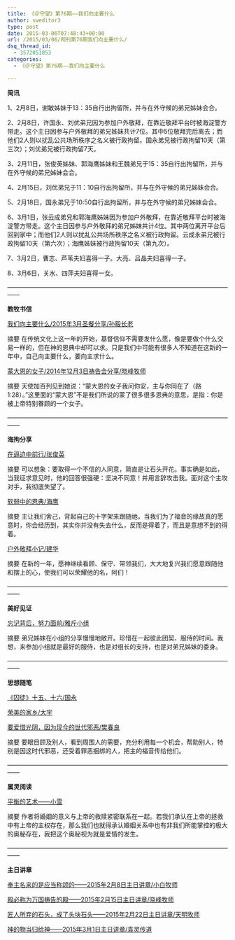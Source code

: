 ```yaml
---
title: 《＠守望》第76期——我们向主要什么
author: sweditor3
type: post
date: 2015-03-06T07:48:43+00:00
url: /2015/03/06/网刊第76期我们向主要什么/
dsq_thread_id:
  - 3572051853
categories:
  - 《＠守望》第76期——我们向主要什么

---
```

**简讯**

1、2月8日，谢敏姊妹于13：35自行出拘留所，并与在外守候的弟兄姊妹会合。

2、2月8日，许国永、刘优弟兄因为参加户外敬拜，在靠近敬拜平台时被海淀警方带走。这个主日因参与户外敬拜的弟兄姊妹共计7位。其中5位敬拜完后离去；而他们2人则以扰乱公共场所秩序之名义被行政拘留。国永弟兄被行政拘留10天（第三次）；刘优弟兄被行政拘留7天。

3、2月11日，张俊英姊妹、郭海鹰姊妹和王魏弟兄于15：35自行出拘留所，并与在外守候的弟兄姊妹会合。

4、2月15日，刘优弟兄于11：10自行出拘留所，并与在外守候的弟兄姊妹会合。

5、2月18日，国永弟兄于10:50自行出拘留所，并与在外守候的弟兄姊妹会合。

6、3月1日，张云成弟兄和郭海鹰姊妹因为参加户外敬拜，在靠近敬拜平台时被海淀警方带走。这个主日因参与户外敬拜的弟兄姊妹共计4位。其中两位离开平台后回到家中；而他们2人则以扰乱公共场所秩序之名义被行政拘留。云成永弟兄被行政拘留10天（第六次）；海鹰姊妹被行政拘留10天（第九次）。

7、3月2日，曹志、芦苇夫妇喜得一子。大亮、吕晶夫妇喜得一子。

8、3月6日，关水、四萍夫妇喜得一女。

——————————————————————————————————————

**教牧书信**

[我们向主要什么/2015年3月圣餐分享/孙毅长老][1]
  
摘要 在传统文化上这一年的开始，基督信仰不需要发什么愿，像是要做个什么交易一样的，但在神的恩典中却可以求。只是我们中可能有很多人不知道在这新的一年中，自己向主要什么，要向主求什么。

[蒙大恩的女子/2014年12月3日祷告会分享/晓峰牧师][2]
  
摘要 天使加百列见到她说：“蒙大恩的女子我问你安，主与你同在了（路1:28）。”这里面的“蒙大恩”不是我们所说的蒙了很多很多恩典的意思，是指：你是被上帝特别眷顾的一个女子。

——————————————————————————————————————

**海拘分享**

[在逼迫中前行/张俊英][3]
  
摘要 可以想象：要取得一个不信的人同意，简直是让石头开花。事实确是如此，当我征求意见时，他的回答很强硬：坚决不同意！并用言辞攻击我。面对这个主攻对手，我彻底失望了。

[软弱中的恩典/海鹰][4]
  
摘要 主让我们舍己，背起自己的十字架来跟随祂，当我们为了福音的缘故真的愿意时，你会经历到，其实你并没有失去什么，反而是得着了，而且是意想不到的得着。

[户外敬拜小记/建华][5]
  
摘要 在新的一年，愿神继续看顾、保守、带领我们，大大地复兴我们愿意跟随他和摆上的心，使我们可以荣耀他的名，阿们！

——————————————————————————————————————

**美好见证**

[忘记背后，努力面前/雅斤小组][6]
  
摘要 弟兄姊妹在小组的分享慢慢地敞开。珍惜在一起彼此团契、服侍的时间。我想，来参加小组就是最好的服侍，也是对组长的支持，也是对弟兄姊妹的委身。

——————————————————————————————————————

**思想随笔**

[《囚徒》十五、十六/国永][7]

[荣美的家乡/大宇][8]

[要爱惜光阴，因为现今的世代邪恶/樊春良][9]
  
摘要 要眼目顾及别人，看到周围人的需要，充分利用每一个机会，帮助别人，特别是因这时代邪恶，还受着罪恶捆绑的人，把主的福音传给他们。

——————————————————————————————————————

**属灵阅读**

[平衡的艺术——小雪][10]
  
摘要 作者将婚姻的意义与上帝的救赎紧密联系在一起。若我们承认在上帝的拯救中有上帝的主权存在，那么我们也就得承认婚姻关系中也有非我们所能掌控的极大的奥秘存在，我把这个奥秘视为就是爱情的发生。

——————————————————————————————————————

**主日讲章**

[奉主名来的是应当称颂的——2015年2月8日主日讲章/小白牧师][11]
  
[殿必称为万国祷告的殿——2015年2月15日主日讲章/晓峰牧师][12]
  
[匠人所弃的石头，成了头块石头——2015年2月22日主日讲章/天明牧师][13]
  
[神的物当归给神——2015年3月1日主日讲章/袁灵传道][14]

 [1]: /2015/03/06/我们向主要什么文孙毅长老/
 [2]: /2015/03/06/蒙大恩的女子文晓峰牧师/
 [3]: /2015/03/06/在逼迫中前行文张俊英/
 [4]: /2015/03/06/软弱中的恩典文海鹰/
 [5]: /2015/03/06/户外敬拜小记文谭建华/
 [6]: /2015/03/06/忘记背后努力面前雅斤小组新年感恩分享/
 [7]: /2015/03/06/囚徒系列文国永/
 [8]: /2015/03/06/荣美的家乡文张大宇/
 [9]: /2015/03/06/要爱惜光阴因为现今的世代邪恶文樊春良/
 [10]: /2015/03/06/平衡的艺术婚姻的意义读后感文小雪/
 [11]: /2015/02/06/奉主名来的是应当称颂的2015年2月18日主日讲章小/
 [12]: /2015/02/13/我的殿必称为万国祷告的殿2015年2月15日主日讲章/
 [13]: /2015/02/21/匠人所弃的石头成了头块石头2015年2月22日主日/
 [14]: /2015/02/28/神的物当归给神2015年3月1日主日讲章袁灵传道/